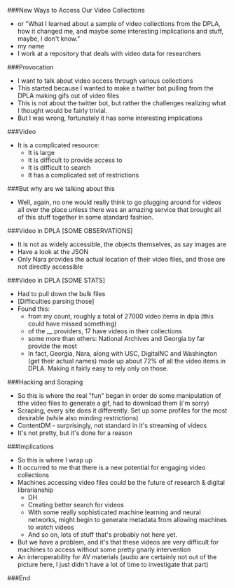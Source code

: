 ###New Ways to Access Our Video Collections
  - or "What I learned about a sample of video collections from the DPLA, how it changed me, and maybe some interesting implications and stuff, maybe, I don't know."
  - my name
  - I work at a repository that deals with video data for researchers
 
###Provocation
  - I want to talk about video access through various collections
  - This started because I wanted to make a twitter bot pulling from the DPLA making gifs out of video files
  - This is not about the twitter bot, but rather the challenges realizing what I thought would be fairly trivial.
  - But I was wrong, fortunately it has some interesting implications

###Video
  - It is a complicated resource:
    - It is large
    - It is difficult to provide access to
    - It is difficult to search 
    - It has a complicated set of restrictions

###But why are we talking about this
  - Well, again, no one would really think to go plugging around for videos all over the place unless there was an amazing service that brought all of this stuff together in some standard fashion.

###Video in DPLA [SOME OBSERVATIONS]
  - It is not as widely accessible, the objects themselves, as say images are
  - Have a look at the JSON
  - Only Nara provides the actual location of their video files, and those are not directly accessible

###Video in DPLA [SOME STATS]
  - Had to pull down the bulk files
  - [Difficulties parsing those]
  - Found this: 
    - from my count, roughly a total of 27000 video items in dpla (this could have missed something)
    - of the __ providers, 17 have videos in their collections
    - some more than others: National Archives and Georgia by far provide the most
    - In fact, Georgia, Nara, along with USC, DigitalNC and Washington (get their actual names) made up about 72% of all the video items in DPLA. Making it fairly easy to rely only on those.

###Hacking and Scraping
  - So this is where the real "fun" began in order do some manipulation of tthe video files to generate a gif, had to download them (i'm sorry)
  - Scraping, every site does it differently. Set up some profiles for the most desirable (while also minding restrictions)
  - ContentDM - surprisingly, not standard in it's streaming of videos
  - It's not pretty, but it's done for a reason

###Implications
  - So this is where I wrap up
  - It occurred to me that there is a new potential for engaging video collections
  - Machines accessing video files could be the future of research & digital librarianship
    - DH
    - Creating better search for videos
    - With some really sophisticated machine learning and neural networks, 
    might begin to generate metadata from allowing machines to watch videos
    - And so on, lots of stuff that's probably not here yet.
  - But we have a problem, and it's that these videos are very difficult for machines to access without some pretty gnarly intervention
  - An interoperability for AV materials (audio are certainly not out of the picture here, I just didn't have a lot of time to investigate that part)

###End
